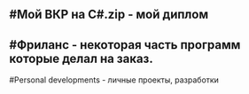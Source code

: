 
#Мой ВКР на C#.zip - мой диплом
---
#Фриланс - некоторая часть программ которые делал на заказ. 
---
#Personal developments - личные проекты, разработки
